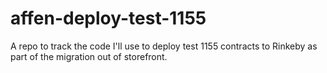 # affen-deploy-test-1155
A repo to track the code I'll use to deploy test 1155 contracts to Rinkeby as part of the migration out of storefront.
